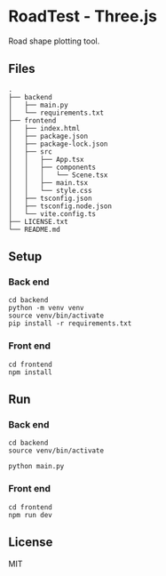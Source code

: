 # RoadTest - Three.js

Road shape plotting tool.

## Files

```
.
├── backend
│   ├── main.py
│   └── requirements.txt
├── frontend
│   ├── index.html
│   ├── package.json
│   ├── package-lock.json
│   ├── src
│   │   ├── App.tsx
│   │   ├── components
│   │   │   └── Scene.tsx
│   │   ├── main.tsx
│   │   └── style.css
│   ├── tsconfig.json
│   ├── tsconfig.node.json
│   └── vite.config.ts
├── LICENSE.txt
└── README.md
```

## Setup

### Back end

```
cd backend
python -m venv venv
source venv/bin/activate
pip install -r requirements.txt
```

### Front end

```
cd frontend
npm install
```

## Run

### Back end

```
cd backend
source venv/bin/activate

python main.py
```

### Front end

```
cd frontend
npm run dev
```

## License

MIT
